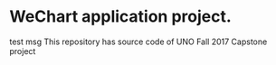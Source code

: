 # WeChart application project.
test msg
This repository has source code of UNO Fall 2017 Capstone project
